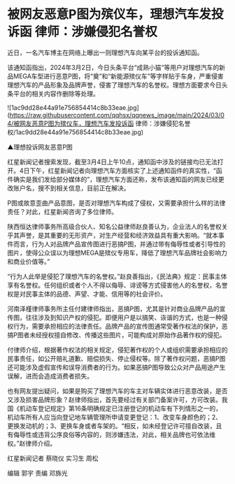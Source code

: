 # 被网友恶意P图为殡仪车，理想汽车发投诉函 律师：涉嫌侵犯名誉权

近日，一名汽车博主在网络上曝出一则理想汽车向某平台的投诉通知函。

该通知函指出，2024年3月2日，今日头条平台“成熟小猫”等用户对理想汽车的新品MEGA车型进行恶意P图，将“奠”和“新能源殡仪车”等字样贴于车身，严重侵害理想汽车的产品形象及品牌声誉，侵害了理想汽车的名誉权。理想方面要求今日头条平台的相关内容作删除等处理。

![1ac9dd28e44a91e756854414c8b33eae.jpg](https://raw.githubusercontent.com/qqhsx/qqnews_image/main/2024/03/04/被网友恶意P图为殡仪车，理想汽车发投诉函 律师：涉嫌侵犯名誉权/1ac9dd28e44a91e756854414c8b33eae.jpg)

▲理想投诉网友恶意P图

红星新闻记者搜索发现，截至3月4日上午10点，通知函中涉及的链接均已无法打开。4日下午，红星新闻记者向理想汽车方面核实了上述通知函件的真实性，“函件确实是我们发给部分媒体的”，理想汽车方面还称，发布该通知函的网友已经更改账户名，搜不到相关信息，目前正在解决。

P图或故意歪曲产品意图，是否对理想汽车构成了侵权，又需要承担什么样的法律责任？对此，红星新闻咨询了多位律师。

陕西恒达律师事务所高级合伙人、知名公益律师赵良善认为，企业法人的名誉权关乎其声誉，是其重要的无形资产，对生产经营和经济效益具有重大影响。“就本事件而言，行为人对品牌产品宣传图进行恶搞P图，并通过带有侮辱性或者引导性的图片，使得公众误以为理想MEGA是殡仪专用车，降低了理想汽车品牌社会影响力和商业价值等。”

“行为人此举是侵犯了理想汽车的名誉权。”赵良善指出，《民法典》规定：民事主体享有名誉权。任何组织或者个人不得以侮辱、诽谤等方式侵害他人的名誉权，名誉权是对民事主体的品德、声望、才能、信用等的社会评价。

河南泽槿律师事务所主任付建律师指出，恶搞P图，尤其是针对商业品牌产品的宣传图，往往涉及到知识产权的侵犯。即便用户是以搞笑、诙谐的方式，也是一种侵权行为，需要承担相应的法律责任。品牌产品的宣传图通常受著作权法的保护，恶搞P图者未经授权擅自修改、传播这些图片，可能构成对原始作品著作权的侵犯。

付律师介绍，根据著作权法的相关规定，侵犯著作权的个人或组织需要承担相应的民事责任，如公开赔礼道歉、赔偿损失、停止侵权等。除了著作权问题，恶搞P图还可能涉及虚假宣传和误导消费者的行为。如果恶搞P图导致公众对产品用途产生误解，进而会造成消费者损失。

也有网友提出疑问，如果是购买了理想汽车的车主对车辆实体进行恶意改装，是否又涉及损害品牌形象？赵律师指出，首先要经过有关部门备案许可，方可改装。我国《机动车登记规定》第16条明确规定已注册登记的机动车有下列情形之一的，机动车所有人应当向登记地车辆管理所申请变更登记：1、改变车身颜色的；2、更换发动机的；3、更换车身或者车架的。“相反，如未经登记许可擅自改装，且有侮辱性或违背公序良俗等内容的，则涉嫌违法，对此，相关品牌也可依法维权。”赵律师介绍。

红星新闻记者 蔡晓仪 实习生 周松

编辑 郭宇 责编 邓旆光

